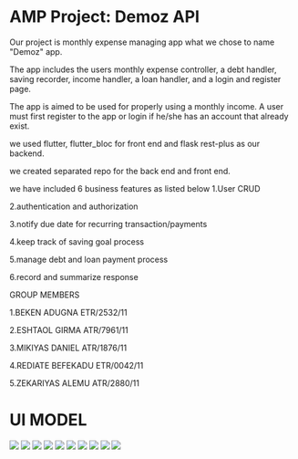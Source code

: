# AMP Project: Demoz API

Our project is monthly expense managing app what we chose to name "Demoz" app.

The app includes the users monthly expense controller, a debt handler, saving recorder, income handler,
a loan handler, and a login and register page.

The app is aimed to be used for properly using a monthly income.
A user must first register to the app or login if he/she has an account that already exist.

we used flutter, flutter_bloc for front end and flask rest-plus as our backend.

we created separated repo for the back end and front end.

we have included 6 business features as listed below
1.User CRUD

2.authentication and authorization

3.notify due date for recurring transaction/payments

4.keep track of saving goal process

5.manage debt and loan payment process

6.record and summarize response

GROUP MEMBERS

1.BEKEN ADUGNA ETR/2532/11

2.ESHTAOL GIRMA ATR/7961/11

3.MIKIYAS DANIEL ATR/1876/11

4.REDIATE BEFEKADU ETR/0042/11

5.ZEKARIYAS ALEMU ATR/2880/11

# UI MODEL

![](UI_MODELS/contact.jpg)
![](UI_MODELS/catagories.jpg)
![](UI_MODELS/contact.jpg)
![](UI_MODELS/expense.jpg)
![](UI_MODELS/home.jpg)
![](UI_MODELS/income.jpg)
![](UI_MODELS/login.jpg)
![](UI_MODELS/register.jpg)
![](UI_MODELS/save.jpg)
![](UI_MODELS/saving.jpg)
